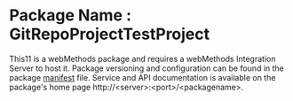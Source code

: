 # Package Name : GitRepoProjectTestProject
This11 is a webMethods package and requires a webMethods Integration Server to host it. Package versioning and configuration can be found in the package [manifest](./GitRepoProjectTestProject/manifest.v3) file. Service and API documentation is available on the package's home page http://&lt;server&gt;:&lt;port&gt;/&lt;packagename>.
